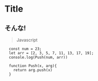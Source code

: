 # Title
## そんな!
> Javascript

```
  const num = 23;
  let arr = [2, 3, 5, 7, 11, 13, 17, 19];
  console.log(Push(num, arr))

  function Push(x, arg){
    return arg.push(x)
  }
```